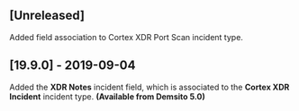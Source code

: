 ## [Unreleased]
Added field association to Cortex XDR Port Scan incident type.

## [19.9.0] - 2019-09-04
Added the **XDR Notes** incident field, which is associated to the **Cortex XDR Incident** incident type. **(Available from Demsito 5.0)**
